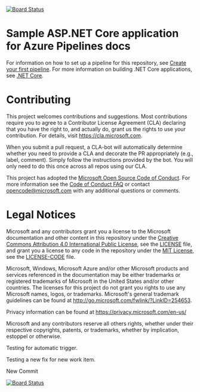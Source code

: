 [![Board Status](https://dev.azure.com/shashankamin0391/32498a05-dca7-49b7-bf8d-1d96e369d73f/c21ec5b1-aa8c-446c-9c1a-f3a8e975b72b/_apis/work/boardbadge/83bef6ff-8f21-46f4-96f1-921efd860640)](https://dev.azure.com/shashankamin0391/32498a05-dca7-49b7-bf8d-1d96e369d73f/_boards/board/t/c21ec5b1-aa8c-446c-9c1a-f3a8e975b72b/Microsoft.RequirementCategory)
# Sample ASP.NET Core application for Azure Pipelines docs

For information on how to set up a pipeline for this repository, see [Create your first pipeline](https://docs.microsoft.com/azure/devops/pipelines/get-started-yaml?view=azure-devops).
For more information on building .NET Core applications, see [.NET Core](https://docs.microsoft.com/azure/devops/pipelines/languages/dotnet-core?view=azure-devops).

# Contributing

This project welcomes contributions and suggestions.  Most contributions require you to agree to a
Contributor License Agreement (CLA) declaring that you have the right to, and actually do, grant us
the rights to use your contribution. For details, visit https://cla.microsoft.com.

When you submit a pull request, a CLA-bot will automatically determine whether you need to provide
a CLA and decorate the PR appropriately (e.g., label, comment). Simply follow the instructions
provided by the bot. You will only need to do this once across all repos using our CLA.

This project has adopted the [Microsoft Open Source Code of Conduct](https://opensource.microsoft.com/codeofconduct/).
For more information see the [Code of Conduct FAQ](https://opensource.microsoft.com/codeofconduct/faq/) or
contact [opencode@microsoft.com](mailto:opencode@microsoft.com) with any additional questions or comments.

# Legal Notices

Microsoft and any contributors grant you a license to the Microsoft documentation and other content
in this repository under the [Creative Commons Attribution 4.0 International Public License](https://creativecommons.org/licenses/by/4.0/legalcode),
see the [LICENSE](LICENSE) file, and grant you a license to any code in the repository under the [MIT License](https://opensource.org/licenses/MIT), see the
[LICENSE-CODE](LICENSE-CODE) file.

Microsoft, Windows, Microsoft Azure and/or other Microsoft products and services referenced in the documentation
may be either trademarks or registered trademarks of Microsoft in the United States and/or other countries.
The licenses for this project do not grant you rights to use any Microsoft names, logos, or trademarks.
Microsoft's general trademark guidelines can be found at http://go.microsoft.com/fwlink/?LinkID=254653.

Privacy information can be found at https://privacy.microsoft.com/en-us/

Microsoft and any contributors reserve all others rights, whether under their respective copyrights, patents,
or trademarks, whether by implication, estoppel or otherwise.


Testing for automatic trigger.

Testing a new fix for new work item.

New Commit

[![Board Status](https://dev.azure.com/shashankamin0391/32498a05-dca7-49b7-bf8d-1d96e369d73f/c21ec5b1-aa8c-446c-9c1a-f3a8e975b72b/_apis/work/boardbadge/83bef6ff-8f21-46f4-96f1-921efd860640?columnOptions=1)](https://dev.azure.com/shashankamin0391/32498a05-dca7-49b7-bf8d-1d96e369d73f/_boards/board/t/c21ec5b1-aa8c-446c-9c1a-f3a8e975b72b/Microsoft.RequirementCategory/)
